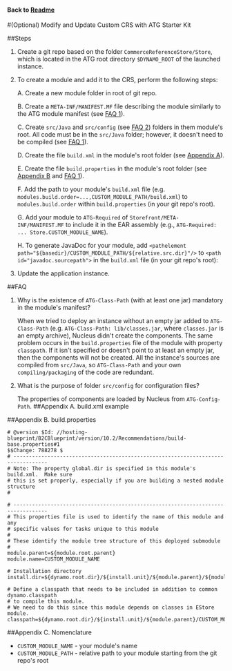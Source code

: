 #### Back to [Readme](../readme.md)

#(Optional) Modify and Update Custom CRS with ATG Starter Kit

##Steps

1. Create a git repo based on the folder `CommerceReferenceStore/Store`, which is located in the ATG root directory `$DYNAMO_ROOT` of the launched instance.
2. To create a module and add it to the CRS, perform the following steps:

	A. Create a new module folder in root of git repo.
	
	B. Create a `META-INF/MANIFEST.MF` file describing the module similarly to the ATG module manifest (see [FAQ 1](#faq1)).
	
	C. Create `src/Java` and `src/config` (see [FAQ 2](#faq2)) folders in them module's root. All code must be in the `src/Java` folder; however, it doesn't need to be compiled (see [FAQ 1](#faq1)).
	
	D. Create the file `build.xml` in the module's root folder (see [Appendix A](#appendixa)).
	
	E. Create the file `build.properties` in the module's root folder (see [Appendix B](#appendixb) and [FAQ 1](#faq1)).
	
	F. Add the path to your module's `build.xml` file (e.g. `modules.build.order=...,CUSTOM_MODULE_PATH/build.xml`) to `modules.build.order` within `build.properties` (in your git repo's root).
	
	G. Add your module to `ATG-Required` of `Storefront/META-INF/MANIFEST.MF` to include it in the EAR assembly (e.g., `ATG-Required: ... Store.CUSTOM_MODULE_NAME`).
	
	H. To generate JavaDoc for your module, add `<pathelement path="${basedir}/CUSTOM_MODULE_PATH/${relative.src.dir}"/>` to `<path id="javadoc.sourcepath">` in the `build.xml` file (in your git repo's root):
	
3. Update the application instance.

##FAQ
<a name="faq1"></a>
1. Why is the existence of `ATG-Class-Path` (with at least one jar) mandatory in the module's manifest? 

	When we tried to deploy an instance without an empty jar added to `ATG-Class-Path` (e.g. `ATG-Class-Path: lib/classes.jar`, where `classes.jar` is an empty archive), Nucleus didn't create the components. The same problem occurs in the `build.properties` file of the module with property `classpath`. If it isn't specified or doesn't point to at least an empty jar, then the components will not be created. All the instance's sources are compiled from `src/Java`, so `ATG-Class-Path` and your own `compiling/packaging` of the code are redundant.
<a name="faq2"></a>
2. What is the purpose of folder `src/config` for configuration files? 

	The properties of components are loaded by Nucleus from `ATG-Config-Path`.
<a name="appendixa"></a>
##Appendix A. build.xml example

	<project name="CUSTOM_MODULE_NAME" default="all" basedir=".">
		<property name="global.dir" value="${basedir}/.."/>
		<import file="${global.dir}/buildtools/common.xml"/>
	</project>
<a name="appendixb"></a>
##Appendix B. build.properties

	# @version $Id: //hosting-blueprint/B2CBlueprint/version/10.2/Recommendations/build-base.properties#1 
	$$Change: 788278 $
	# ---------------------------------------------------------------------------------
	# Note: The property global.dir is specified in this module's build.xml.  Make sure
	# this is set properly, especially if you are building a nested module structure
	#

	# ---------------------------------------------------------------------------------
	# This properties file is used to identify the name of this module and any
	# specific values for tasks unique to this module
	#
	# These identify the module tree structure of this deployed submodule
	#
	module.parent=${module.root.parent}
	module.name=CUSTOM_MODULE_NAME

	# Installation directory
	install.dir=${dynamo.root.dir}/${install.unit}/${module.parent}/${module.name}

	# Define a classpath that needs to be included in addition to common dynamo.classpath
	# to compile this module.
	# We need to do this since this module depends on classes in EStore module.
	classpath=${dynamo.root.dir}/${install.unit}/${module.parent}/CUSTOM_MODULE_PATH/lib/classes.jar

##Appendix C. Nomenclature

* `CUSTOM_MODULE_NAME` - your module's name
* `CUSTOM_MODULE_PATH` - relative path to your module starting from the git repo's root

